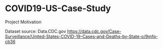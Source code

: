 # COVID19-US-Case-Study
Project Motivation

Dataset source: Data.CDC.gov
https://data.cdc.gov/Case-Surveillance/United-States-COVID-19-Cases-and-Deaths-by-State-o/9mfq-cb36
